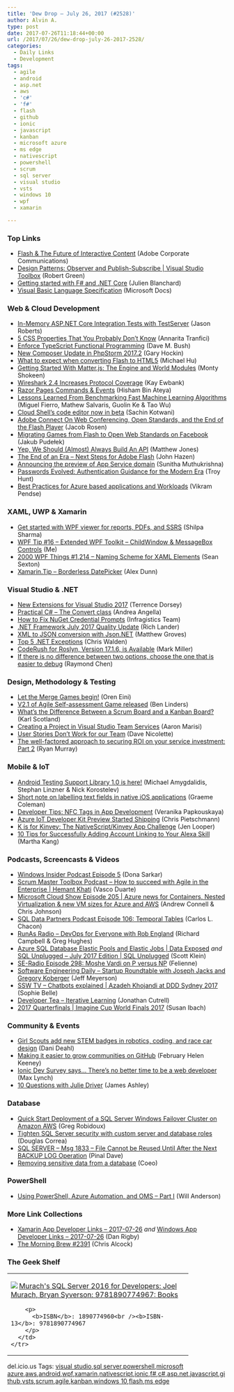 ```yaml
---
title: 'Dew Drop – July 26, 2017 (#2528)'
author: Alvin A.
type: post
date: 2017-07-26T11:18:44+00:00
url: /2017/07/26/dew-drop-july-26-2017-2528/
categories:
  - Daily Links
  - Development
tags:
  - agile
  - android
  - asp.net
  - aws
  - 'c#'
  - 'f#'
  - flash
  - github
  - ionic
  - javascript
  - kanban
  - microsoft azure
  - ms edge
  - nativescript
  - powershell
  - scrum
  - sql server
  - visual studio
  - vsts
  - windows 10
  - wpf
  - xamarin

---
```

### <a name="top"></a>Top Links

  * <a href="http://blogs.adobe.com/conversations/2017/07/adobe-flash-update.html" target="_blank">Flash & The Future of Interactive Content</a> (Adobe Corporate Communications)
  * <a href="https://channel9.msdn.com/Shows/Visual-Studio-Toolbox/Design-Patterns-Observer-and-Publish-Subscribe?WT.mc_id=DX_MVP4025064" target="_blank">Design Patterns: Observer and Publish-Subscribe | Visual Studio Toolbox</a> (Robert Green)
  * <a href="http://julienblanchard.com/2017/getting-started-with-fsharp-and-dotnet-core/" target="_blank">Getting started with F# and .NET Core</a> (Julien Blanchard)
  * <a href="https://docs.microsoft.com/en-us/dotnet/visual-basic/reference/language-specification/" target="_blank">Visual Basic Language Specification</a> (Microsoft Docs)



### <a name="web"></a>Web & Cloud Development

  * <a href="https://visualstudiomagazine.com/articles/2017/07/01/testserver.aspx" target="_blank">In-Memory ASP.NET Core Integration Tests with TestServer</a> (Jason Roberts)
  * <a href="http://developer.telerik.com/topics/web-development/5-css-properties-probably-still-dont-know/" target="_blank">5 CSS Properties That You Probably Don’t Know</a> (Annarita Tranfici)
  * <a href="https://blog.dmbcllc.com/typescript-functional-programming/" target="_blank">Enforce TypeScript Functional Programming</a> (Dave M. Bush)
  * <a href="https://blog.jetbrains.com/phpstorm/2017/07/new-composer-update-in-phpstorm-2017-2/" target="_blank">New Composer Update in PhpStorm 2017.2</a> (Gary Hockin)
  * <a href="http://blogs.adobe.com/creativecloud/what-to-expect-when-converting-flash-to-html5" target="_blank">What to expect when converting Flash to HTML5</a> (Michael Hu)
  * <a href="https://code.tutsplus.com/tutorials/getting-started-with-matterjs-engine-and-world--cms-28832" target="_blank">Getting Started With Matter.js: The Engine and World Modules</a> (Monty Shokeen)
  * <a href="http://www.i-programmer.info/news/149-security/10975-wireshark-24-increases-protocol-coverage.html" target="_blank">Wireshark 2.4 Increases Protocol Coverage</a> (Kay Ewbank)
  * <a href="http://www.hishambinateya.com/razor-pages-commands-and-events" target="_blank">Razor Pages Commands & Events</a> (Hisham Bin Ateya)
  * <a href="https://blogs.technet.microsoft.com/machinelearning/2017/07/25/lessons-learned-benchmarking-fast-machine-learning-algorithms/" target="_blank">Lessons Learned From Benchmarking Fast Machine Learning Algorithms</a> (Miguel Fierro, Mathew Salvaris, Guolin Ke & Tao Wu)
  * <a href="http://feedproxy.google.com/~r/ClPlBl/~3/oXr-PskMMws/Cloud-Shells-code-editor-now-in-beta.html" target="_blank">Cloud Shell’s code editor now in beta</a> (Sachin Kotwani)
  * <a href="http://blogs.adobe.com/adobeconnect/2017/07/adobe-connect-on-web-conferencing-open-standards-and-the-end-of-the-flash-player.html" target="_blank">Adobe Connect On Web Conferencing, Open Standards, and the End of the Flash Player</a> (Jacob Rosen)
  * <a href="https://developers.facebook.com/blog/post/2017/07/25/Games-Migration-to-Open-Web-Standards/" target="_blank">Migrating Games from Flash to Open Web Standards on Facebook</a> (Jakub Pudełek)
  * <a href="http://feedproxy.google.com/~r/ExceptionNotFound/~3/I5C9IH8XQPo/" target="_blank">Yep, We Should (Almost) Always Build An API</a> (Matthew Jones)
  * <a href="http://blogs.windows.com/msedgedev/2017/07/25/flash-on-windows-timeline/?WT.mc_id=DX_MVP4025064" target="_blank">The End of an Era – Next Steps for Adobe Flash</a> (John Hazen)
  * <a href="https://azure.microsoft.com/blog/app-service-domain/" target="_blank">Announcing the preview of App Service domain</a> (Sunitha Muthukrishna)
  * <a href="http://feedproxy.google.com/~r/TroyHunt/~3/O-sTZ5KA_wg/" target="_blank">Passwords Evolved: Authentication Guidance for the Modern Era</a> (Troy Hunt)
  * <a href="http://feedproxy.google.com/~r/netCurryRecentArticles/~3/1fzPjBVrq48/ShowArticle.aspx" target="_blank">Best Practices for Azure based applications and Workloads</a> (Vikram Pendse)



### <a name="silverlight"></a>XAML, UWP & Xamarin

  * <a href="http://our.componentone.com/2017/07/25/get-started-wpf-viewer-for-reports-pdfs-and-ssrs/" target="_blank">Get started with WPF viewer for reports, PDFs, and SSRS</a> (Shilpa Sharma)
  * <a href="http://www.wpf.tips/2017/07/wpf-tip-16-extended-wpf-toolkit.html" target="_blank">WPF Tip #16 &#8211; Extended WPF Toolkit &#8211; ChildWindow & MessageBox Controls</a> (Me)
  * <a href="https://wpf.2000things.com/2017/07/25/1214-naming-scheme-for-xaml-elements/" target="_blank">2000 WPF Things #1,214 – Naming Scheme for XAML Elements</a> (Sean Sexton)
  * <a href="https://alexdunn.org/2017/07/25/xamarin-tip-borderless-datepicker/" target="_blank">Xamarin.Tip – Borderless DatePicker</a> (Alex Dunn)



### <a name="dotnet"></a>Visual Studio & .NET

  * <a href="https://visualstudiomagazine.com/articles/2017/07/01/new-extensions.aspx" target="_blank">New Extensions for Visual Studio 2017</a> (Terrence Dorsey)
  * <a href="http://www.andreaangella.com/2017/07/convert-class/" target="_blank">Practical C# – The Convert class</a> (Andrea Angella)
  * <a href="https://www.infragistics.com:443/community/blogs/infragistics/archive/2017/07/26/nuget-credential-prompts-fix.aspx" target="_blank">How to Fix NuGet Credential Prompts</a> (Infragistics Team)
  * <a href="https://blogs.msdn.microsoft.com/dotnet/2017/07/25/net-framework-july-2017-quality-update/" target="_blank">.NET Framework July 2017 Quality Update</a> (Rich Lander)
  * <a href="http://feedproxy.google.com/~r/CrossCuttingConcerns/~3/_6CbnG4Wa-E/XML-to-JSON-conversion-with-JsonNET" target="_blank">XML to JSON conversion with Json.NET</a> (Matthew Groves)
  * <a href="https://blogs.technet.microsoft.com/uktechnet/2017/07/25/top-5-net-exceptions/" target="_blank">Top 5 .NET Exceptions</a> (Chris Walden)
  * <a href="https://community.devexpress.com/blogs/markmiller/archive/2017/07/25/coderush-for-roslyn-version-17-1-6-is-available.aspx" target="_blank">CodeRush for Roslyn, Version 17.1.6, is Available</a> (Mark Miller)
  * <a href="https://blogs.msdn.microsoft.com/oldnewthing/20170725-00/?p=96676" target="_blank">If there is no difference between two options, choose the one that is easier to debug</a> (Raymond Chen)



### <a name="design"></a>Design, Methodology & Testing

  * <a href="http://feedproxy.google.com/~r/AyendeRahien/~3/jQHWPsVG_G8/let-the-merge-games-begin" target="_blank">Let the Merge Games begin!</a> (Oren Eini)
  * <a href="https://www.benlinders.com/news/v2-1-agile-self-assessment-game-released/" target="_blank">V2.1 of Agile Self-assessment Game released</a> (Ben Linders)
  * <a href="http://availagility.co.uk/2017/07/25/whats-the-difference-between-a-scrum-board-and-a-kanban-board/" target="_blank">What’s the Difference Between a Scrum Board and a Kanban Board?</a> (Karl Scotland)
  * <a href="http://angularfirst.com/creating-a-project-in-visual-studio-team-services/" target="_blank">Creating a Project in Visual Studio Team Services</a> (Aaron Marisi)
  * <a href="http://feedproxy.google.com/~r/LeadingAgile/~3/CraZnAWszBY/" target="_blank">User Stories Don’t Work for our Team</a> (Dave Nicolette)
  * <a href="https://www.thoughtworks.com/insights/blog/well-factored-approach-securing-roi-your-service-investment-part-2" target="_blank">The well-factored approach to securing ROI on your service investment: Part 2</a> (Ryan Murray)



### <a name="mobile"></a>Mobile & IoT

  * <a href="http://feedproxy.google.com/~r/blogspot/hsDu/~3/NYNefk35A84/android-testing-support-library-10-is.html" target="_blank">Android Testing Support Library 1.0 is here!</a> (Michael Amygdalidis, Stephan Linzner & Nick Korostelev)
  * <a href="https://www.paciellogroup.com/blog/2017/07/short-note-on-labelling-text-fields-in-native-ios-applications/" target="_blank">Short note on labelling text fields in native iOS applications</a> (Graeme Coleman)
  * <a href="https://dzone.com/articles/developers-tips-nfc-tags-in-app-development-1" target="_blank">Developer Tips: NFC Tags in App Development</a> (Veranika Papkouskaya)
  * <a href="https://buildazure.com/2017/07/25/azure-iot-developer-kit-preview-started-shipping/" target="_blank">Azure IoT Developer Kit Preview Started Shipping</a> (Chris Pietschmann)
  * <a href="https://www.nativescript.org/blog/k-is-for-kinvey-the-nativescript-kinvey-app-challenge" target="_blank">K is for Kinvey: The NativeScript/Kinvey App Challenge</a> (Jen Looper)
  * <a href="https://developer.amazon.com/blogs/alexa/post/0fbd9756-6ea0-43d5-b213-873ede1b0595/tips-for-successfully-adding-account-linking-to-your-alexa-skill" target="_blank">10 Tips for Successfully Adding Account Linking to Your Alexa Skill</a> (Martha Kang)



### <a name="podcasts"></a>Podcasts, Screencasts & Videos

  * <a href="http://windowsinsider.mpsn.libsynpro.com/windows-insider-podcast-episode-5" target="_blank">Windows Insider Podcast Episode 5</a> (Dona Sarkar)
  * <a href="http://scrummastertoolbox.libsyn.com/how-to-succeed-with-agile-in-the-enterprise-hemant-khati" target="_blank">Scrum Master Toolbox Podcast &#8211; How to succeed with Agile in the Enterprise | Hemant Khati</a> (Vasco Duarte)
  * <a href="http://feeds.microsoftcloudshow.com/~r/microsoftcloudshowepisodes/~3/CvhWHmHI7cM/205-azure-news-for-containers-nested-virtualization-new-vm-sizes-for-azure-and-aws" target="_blank">Microsoft Cloud Show Episode 205 | Azure news for Containers, Nested Virtualization & new VM sizes for Azure and AWS</a> (Andrew Connell & Chris Johnson)
  * <a href="http://sqldatapartners.com/2017/07/25/episode-106-temporal-tables/" target="_blank">SQL Data Partners Podcast Episode 106: Temporal Tables</a> (Carlos L. Chacon)
  * <a href="http://feedproxy.google.com/~r/RunaAsRadioWma/~3/X97-Aqm_aCo/default.aspx" target="_blank">RunAs Radio &#8211; DevOps for Everyone with Rob England</a> (Richard Campbell & Greg Hughes)
  * <a href="https://channel9.msdn.com/Shows/Data-Exposed/Azure-SQL-Database-Elastic-Pools?WT.mc_id=DX_MVP4025064" target="_blank">Azure SQL Database Elastic Pools and Elastic Jobs | Data Exposed</a> _and_ <a href="https://channel9.msdn.com/Shows/SQL-Unplugged/SQL-Unplugged-July-2017-Edition?WT.mc_id=DX_MVP4025064" target="_blank">SQL Unplugged &#8211; July 2017 Edition | SQL Unplugged</a> (Scott Klein)
  * <a href="http://feedproxy.google.com/~r/se-radio/~3/swuo7WdC_Yk/" target="_blank">SE-Radio Episode 298: Moshe Vardi on P versus NP</a> (Felienne)
  * <a href="http://softwareengineeringdaily.com/2017/07/26/startup-roundtable-with-joseph-jacks-and-gregory-koberger/" target="_blank">Software Engineering Daily &#8211; Startup Roundtable with Joseph Jacks and Gregory Koberger</a> (Jeff Meyerson)
  * <a href="https://tv.ssw.com/7168/chatbots-explained-azadeh-khojandi-at-ddd-sydney-2017" target="_blank">SSW TV &#8211; Chatbots explained | Azadeh Khojandi at DDD Sydney 2017</a> (Sophie Belle)
  * <a href="http://developertea.simplecast.fm/episodes/76891-iterative-learning" target="_blank">Developer Tea &#8211; Iterative Learning</a> (Jonathan Cutrell)
  * <a href="https://channel9.msdn.com/Events/Imagine-Cup/Imagine-Cup-World-Finals-2017/2017-Quarterfinals?WT.mc_id=DX_MVP4025064" target="_blank">2017 Quarterfinals | Imagine Cup World Finals 2017</a> (Susan Ibach)



### <a name="events"></a>Community & Events

  * <a href="https://www.theverge.com/2017/7/25/16029718/girl-scouts-new-stem-badges-robotics-cars-programming" target="_blank">Girl Scouts add new STEM badges in robotics, coding, and race car design</a> (Dani Deahl)
  * <a href="https://github.com/blog/2397-making-it-easier-to-grow-communities-on-github" target="_blank">Making it easier to grow communities on GitHub</a> (February Helen Keeney)
  * <a href="http://blog.ionic.io/ionic-dev-survey-says-theres-no-better-time-to-be-a-web-developer/" target="_blank">Ionic Dev Survey says… There’s no better time to be a web developer</a> (Max Lynch)
  * <a href="http://www.imaginativeuniversal.com/blog/2017/07/25/10-questions-with-julie-driver/" target="_blank">10 Questions with Julie Driver</a> (James Ashley)



### <a name="sql"></a>Database

  * <a href="http://feedproxy.google.com/~r/MSSQLTips-LatestSqlServerTips/~3/HWG8XZNVqrY/tip.asp" target="_blank">Quick Start Deployment of a SQL Server Windows Failover Cluster on Amazon AWS</a> (Greg Robidoux)
  * <a href="http://feedproxy.google.com/~r/MSSQLTips-LatestSqlServerTips/~3/kXFQ3xVmwn4/tip.asp" target="_blank">Tighten SQL Server security with custom server and database roles</a> (Douglas Correa)
  * <a href="https://blog.sqlauthority.com/2017/07/26/sql-server-msg-1833-file-cannot-reused-next-backup-log-operation/" target="_blank">SQL SERVER – Msg 1833 – File Cannot be Reused Until After the Next BACKUP LOG Operation</a> (Pinal Dave)
  * <a href="http://www.red-gate.com/blog/building/removing-sensitive-data-from-a-database" target="_blank">Removing sensitive data from a database</a> (Coeo)



### <a name="ps"></a>PowerShell

  * <a href="https://powershell.org/2017/07/25/using-powershell-azure-automation-and-oms-part-i/" target="_blank">Using PowerShell, Azure Automation, and OMS &#8211; Part I</a> (Will Anderson)



### <a name="links"></a>More Link Collections

  * <a href="https://www.allaboutxamarin.com/2017/07/xamarin-app-developer-links-2017-07-26/" target="_blank">Xamarin App Developer Links &#8211; 2017-07-26</a> _and_ <a href="https://www.windowsappdev.com/2017/07/windows-app-developer-links-2017-07-26/" target="_blank">Windows App Developer Links &#8211; 2017-07-26</a> (Dan Rigby)
  * <a href="http://feedproxy.google.com/~r/ReflectivePerspective/~3/Gz0GPWvLpCg/" target="_blank">The Morning Brew #2391</a> (Chris Alcock)



### <a name="shelf"></a>The Geek Shelf

<div class="wlWriterEditableSmartContent" id="scid:7dc1bd33-94bd-46fd-a20b-0131235bcd47:44d709b1-a56f-4c98-8bc1-515fbe8f87f9" style="margin: 0px; padding: 0px; float: none; display: inline;">
  <table cellspacing="0" cellpadding="2" width="400" border="0" unselectable="on">
    <tr>
      <td valign="top" width="400">
        <p>
          <a title="Murach&#39;s SQL Server 2016 for Developers: Joel Murach, Bryan Syverson: 9781890774967: Books" href="http://www.amazon.com/exec/obidos/ASIN/1890774960/amavin-20"><img data-recalc-dims="1" decoding="async" src="https://i0.wp.com/images-na.ssl-images-amazon.com/images/I/51K2AXDAWZL._AC_US218_.jpg?w=660&#038;ssl=1" border="0" align="left" style="float:left" />Murach's SQL Server 2016 for Developers: Joel Murach, Bryan Syverson: 9781890774967: Books</a>
        </p>
        
        <p>
          <b>ISBN</b>: 1890774960<br /><b>ISBN-13</b>: 9781890774967
        </p>
      </td>
    </tr>
  </table>
</div>



<div class="wlWriterEditableSmartContent" id="scid:77ECF5F8-D252-44F5-B4EB-D463C5396A79:d5976e29-f322-4ebe-ad69-76ce9a26ef15" style="margin: 0px; padding: 0px; float: none; display: inline;">
  del.icio.us Tags: <a href="http://del.icio.us/popular/visual+studio" rel="tag">visual studio</a>,<a href="http://del.icio.us/popular/sql+server" rel="tag">sql server</a>,<a href="http://del.icio.us/popular/powershell" rel="tag">powershell</a>,<a href="http://del.icio.us/popular/microsoft+azure" rel="tag">microsoft azure</a>,<a href="http://del.icio.us/popular/aws" rel="tag">aws</a>,<a href="http://del.icio.us/popular/android" rel="tag">android</a>,<a href="http://del.icio.us/popular/wpf" rel="tag">wpf</a>,<a href="http://del.icio.us/popular/xamarin" rel="tag">xamarin</a>,<a href="http://del.icio.us/popular/nativescript" rel="tag">nativescript</a>,<a href="http://del.icio.us/popular/ionic" rel="tag">ionic</a>,<a href="http://del.icio.us/popular/f%23" rel="tag">f#</a>,<a href="http://del.icio.us/popular/c%23" rel="tag">c#</a>,<a href="http://del.icio.us/popular/asp.net" rel="tag">asp.net</a>,<a href="http://del.icio.us/popular/javascript" rel="tag">javascript</a>,<a href="http://del.icio.us/popular/github" rel="tag">github</a>,<a href="http://del.icio.us/popular/vsts" rel="tag">vsts</a>,<a href="http://del.icio.us/popular/scrum" rel="tag">scrum</a>,<a href="http://del.icio.us/popular/agile" rel="tag">agile</a>,<a href="http://del.icio.us/popular/kanban" rel="tag">kanban</a>,<a href="http://del.icio.us/popular/windows+10" rel="tag">windows 10</a>,<a href="http://del.icio.us/popular/flash" rel="tag">flash</a>,<a href="http://del.icio.us/popular/ms+edge" rel="tag">ms edge</a>
</div>